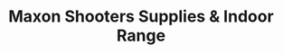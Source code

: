 ---
title: "Maxon Shooters Supplies & Indoor Range"
url: /des-plaines/maxon-shooters-supplies-and-indoor-range/
shop: sports
---